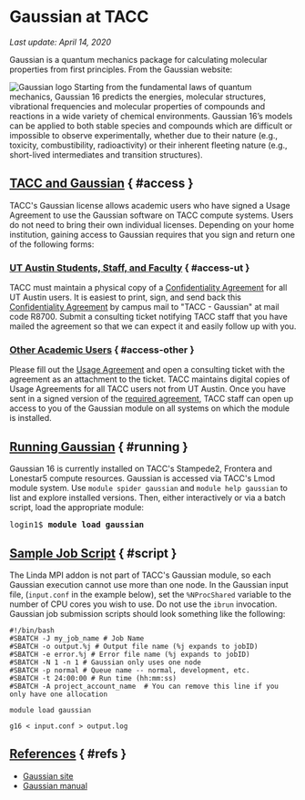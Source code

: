 # Gaussian at TACC
*Last update: April 14, 2020* 


<p class="introtext">Gaussian is a quantum mechanics package for calculating molecular properties from first principles. From the Gaussian website:</p>

<img alt="Gaussian logo" src="../../../imgs/software/gaussian-logo.jpg">
Starting from the fundamental laws of quantum mechanics, Gaussian 16 predicts the energies, molecular structures, vibrational frequencies and molecular properties of compounds and reactions in a wide variety of chemical environments. Gaussian 16’s models can be applied to both stable species and compounds which are difficult or impossible to observe experimentally, whether due to their nature (e.g., toxicity, combustibility, radioactivity) or their inherent fleeting nature (e.g., short-lived intermediates and transition structures).


## [TACC and Gaussian](#access) { #access }

TACC's Gaussian license allows academic users who have signed a Usage Agreement to use the Gaussian software on TACC compute systems. Users do not need to bring their own individual licenses.  Depending on your home institution, gaining access to Gaussian requires that you sign and return one of the following forms:

### [UT Austin Students, Staff, and Faculty](#access-ut) { #access-ut }

TACC must maintain a physical copy of a [Confidentiality Agreement](../taccdocs/UT_gaussian_confidentiality_agreement.pdf) for all UT Austin users.  It is easiest to print, sign, and send back this [Confidentiality Agreement](../taccdocs/UT_gaussian_confidentiality_agreement.pdf) by campus mail to "TACC - Gaussian" at mail code R8700.  Submit a consulting ticket notifying TACC staff that you have mailed the agreement so that we can expect it and easily follow up with you.


### [Other Academic Users](#access-other) { #access-other }

Please fill out the [Usage Agreement](../taccdocs/UT_gaussian_user_agreement.pdf) and open a consulting ticket with the agreement as an attachment to the ticket.  TACC maintains digital copies of Usage Agreements for all TACC users not from UT Austin. Once you have sent in a signed version of the [required agreement](../taccdocs/UT_gaussian_user_agreement.pdf), TACC staff can open up access to you of the Gaussian module on all systems on which the module is installed.  


## [Running Gaussian](#running) { #running }

Gaussian 16 is currently installed on TACC's Stampede2, Frontera and Lonestar5 compute resources. Gaussian is accessed via TACC's Lmod module system. Use `module spider gaussian` and `module help gaussian` to list and explore installed versions. Then, either interactively or via a batch script, load the appropriate module:

<pre class="cmd-line">login1$ <b>module load gaussian</b></pre>

## [Sample Job Script](#script) { #script }

The Linda MPI addon is not part of TACC's Gaussian module, so each Gaussian execution cannot use more than one node. In the Gaussian input file, (`input.conf` in the example below), set the `%NProcShared` variable to the number of CPU cores you wish to use. Do not use the `ibrun` invocation. Gaussian job submission scripts should look something like the following: 

``` { .bash .job-script }
#!/bin/bash
#SBATCH -J my_job_name # Job Name
#SBATCH -o output.%j # Output file name (%j expands to jobID)
#SBATCH -e error.%j # Error file name (%j expands to jobID)
#SBATCH -N 1 -n 1 # Gaussian only uses one node
#SBATCH -p normal # Queue name -- normal, development, etc.
#SBATCH -t 24:00:00 # Run time (hh:mm:ss)
#SBATCH -A project_account_name  # You can remove this line if you only have one allocation

module load gaussian

g16 < input.conf > output.log
```

## [References](#refs) { #refs }

* [Gaussian site](https://gaussian.com)
* [Gaussian manual](https://gaussian.com/man/)
<!-- SDL * [TACC Software page](https://www.tacc.utexas.edu/systems/software) -->
